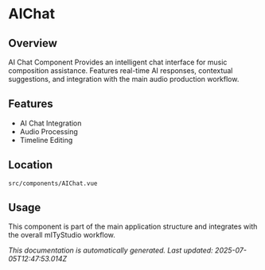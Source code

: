 # AIChat

## Overview

AI Chat Component Provides an intelligent chat interface for music composition assistance. Features real-time AI responses, contextual suggestions, and integration with the main audio production workflow.

## Features

- AI Chat Integration
- Audio Processing
- Timeline Editing

## Location

`src/components/AIChat.vue`

## Usage

This component is part of the main application structure and integrates with the overall mITyStudio workflow.

*This documentation is automatically generated. Last updated: 2025-07-05T12:47:53.014Z*
